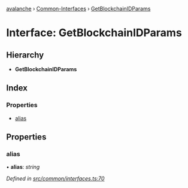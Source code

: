 [avalanche](../README.md) › [Common-Interfaces](../modules/common_interfaces.md) › [GetBlockchainIDParams](common_interfaces.getblockchainidparams.md)

# Interface: GetBlockchainIDParams

## Hierarchy

* **GetBlockchainIDParams**

## Index

### Properties

* [alias](common_interfaces.getblockchainidparams.md#alias)

## Properties

###  alias

• **alias**: *string*

*Defined in [src/common/interfaces.ts:70](https://github.com/ava-labs/avalanchejs/blob/9282770/src/common/interfaces.ts#L70)*
